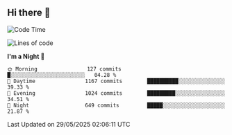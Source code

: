 ## Hi there 👋

<!--
**Wangmerlyn/Wangmerlyn** is a ✨ _special_ ✨ repository because its `README.md` (this file) appears on your GitHub profile.

Here are some ideas to get you started:

- 🔭 I’m currently working on ...
- 🌱 I’m currently learning ...
- 👯 I’m looking to collaborate on ...
- 🤔 I’m looking for help with ...
- 💬 Ask me about ...
- 📫 How to reach me: ...
- 😄 Pronouns: ...
- ⚡ Fun fact: ...
-->
<!--START_SECTION:waka-->
![Code Time](http://img.shields.io/badge/Code%20Time-318%20hrs%2042%20mins-blue)

![Lines of code](https://img.shields.io/badge/From%20Hello%20World%20I%27ve%20Written-15.3%20million%20lines%20of%20code-blue)

**I'm a Night 🦉** 

```text
🌞 Morning                127 commits         █░░░░░░░░░░░░░░░░░░░░░░░░   04.28 % 
🌆 Daytime                1167 commits        ██████████░░░░░░░░░░░░░░░   39.33 % 
🌃 Evening                1024 commits        █████████░░░░░░░░░░░░░░░░   34.51 % 
🌙 Night                  649 commits         █████░░░░░░░░░░░░░░░░░░░░   21.87 % 
```



 Last Updated on 29/05/2025 02:06:11 UTC
<!--END_SECTION:waka-->
